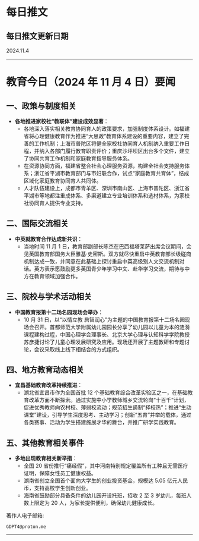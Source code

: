 # 每日推文

## 每日推文更新日期

2024.11.4

----------------------

# 教育今日（2024 年 11 月 4 日）要闻

## 一、政策与制度相关
- **各地推进家校社“教联体”建设成效显著**：
    - 各地深入落实相关教育协同育人的政策要求，加强制度体系设计。如福建省将心理健康教育作为推进“大思政”教育体系建设的重要内容，建立了完善的工作机制；上海市普陀区将健全家校社协同育人机制纳入重要工作日程，并纳入各部门履行教育职责评价；重庆沙坪坝区出台多个文件，建立了协同共育工作机制和家庭教育指导服务体系。
    - 在资源协同方面，福建省整合社会心理服务资源，构建全社会支持服务体系；浙江省平湖市教育部门与市妇联合作，试点“家庭教育共育体”，结成区域化家庭教育协同育人共同体。
    - 人才队伍建设上，成都市青羊区、深圳市南山区、上海市普陀区、浙江省平湖市等地都注重成体系、多渠道建立专业培训体系和选材体系，为家校社协同育人提供专业支持。

## 二、国际交流相关
- **中英就教育合作达成新共识**：
    - 当地时间 11 月 1 日，教育部副部长陈杰在巴西福塔莱萨出席会议期间，会见英国教育部国务大臣雅基·史密斯。双方就尽快重启中英教育部长级磋商机制达成一致，并同意在此基础上探讨重启中英高级别人文交流机制对话。英方表示愿鼓励更多英国青少年学习中文、赴华学习交流，期待与中方在教育领域加强合作。

## 三、院校与学术活动相关
- **中国教育报第十二场名园现场会举办**：
    - 10 月 31 日，以“以情立教 启智润心”为主题的中国教育报第十二场名园现场会召开。首都师范大学附属幼儿园园长分享了幼儿园以儿童为本的涟漪课程建构过程，中国心理学会理事长、北京大学心理与认知科学学院教授苏彦捷讨论了儿童心理发展研究及应用。现场还开展了主题教研和专题讨论，会议采取线上线下相结合的方式组织。

## 四、地方教育动态相关
- **宜昌基础教育改革持续推进**：
    - 湖北省宜昌市作为全国首批 12 个基础教育综合改革实验区之一，在基础教育改革方面不断探索。通过实施中小学教师城乡交流轮岗“十百千”计划，促进优秀教师向农村校、薄弱校流动；规范招生遏制“择校热”；推进“生动课堂”建设，引导学生深度思考、主动学习；创新“五育”并举的载体，通过各类赛事、活动为学生搭建施展才华的舞台，并推广研学实践教育。

## 五、其他教育相关事件
- **多地出现教育相关新举措**：
    - 全国 20 省份推行“痛经假”，其中河南特别规定覆盖所有工种且无需医疗证明，保障女性员工健康权益。
    - 湖南省创立全国首个面向大学生的创业投资基金，规模达 5.05 亿元人民币，支持高校学生创新创业。
    - 海南省鼓励部分具备条件的幼儿园开设托班，招收 2 至 3 岁幼儿，每班人数上限定为 20 人，为家长提供便利，确保幼儿健康成长。

著作人电子邮箱:

    GDPT4@proton.me

----------------------